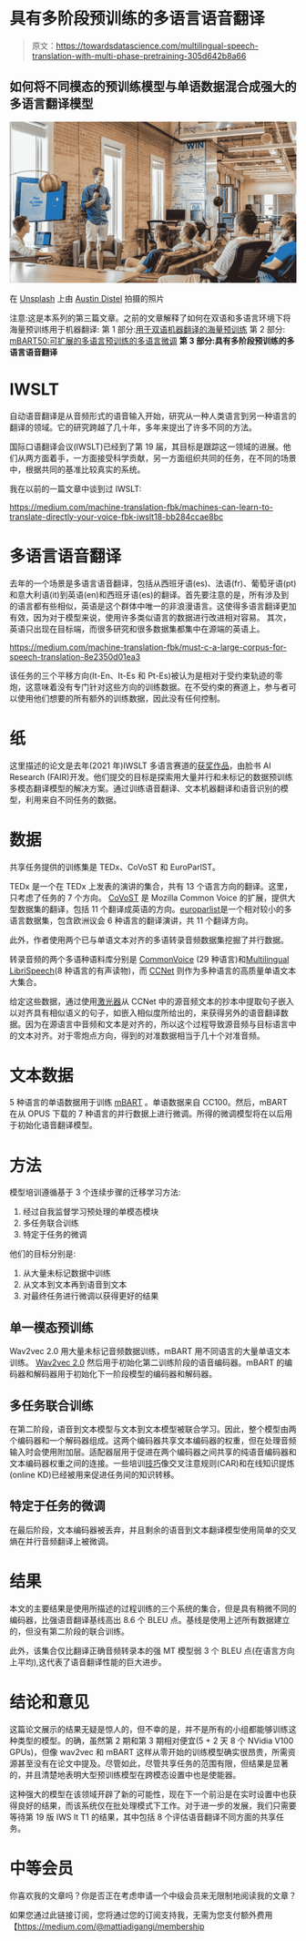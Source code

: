 # 具有多阶段预训练的多语言语音翻译

> 原文：<https://towardsdatascience.com/multilingual-speech-translation-with-multi-phase-pretraining-305d642b8a66>

## 如何将不同模态的预训练模型与单语数据混合成强大的多语言翻译模型

![](img/fb78c1e9980afac1e7402ac2a5887af9.png)

在 [Unsplash](https://unsplash.com?utm_source=medium&utm_medium=referral) 上由 [Austin Distel](https://unsplash.com/@austindistel?utm_source=medium&utm_medium=referral) 拍摄的照片

注意:这是本系列的第三篇文章。之前的文章解释了如何在双语和多语言环境下将海量预训练用于机器翻译:
第 1 部分:[用于双语机器翻译的海量预训练](/massive-pretraining-for-bilingual-machine-translation-3e26bfd85432)
第 2 部分: [mBART50:可扩展的多语言预训练的多语言微调](/mbart50-multilingual-fine-tuning-of-extensible-multilingual-pretraining-70a7305d4838)
**第 3 部分:具有多阶段预训练的多语言语音翻译**

# IWSLT

自动语音翻译是从音频形式的语音输入开始，研究从一种人类语言到另一种语言的翻译的领域。它的研究跨越了几十年，多年来提出了许多不同的方法。

国际口语翻译会议(IWSLT)已经到了第 19 届，其目标是跟踪这一领域的进展。他们从两方面着手，一方面接受科学贡献，另一方面组织共同的任务，在不同的场景中，根据共同的基准比较真实的系统。

我在以前的一篇文章中谈到过 IWSLT:

<https://medium.com/machine-translation-fbk/machines-can-learn-to-translate-directly-your-voice-fbk-iwslt18-bb284ccae8bc>  

# 多语言语音翻译

去年的一个场景是多语言语音翻译，包括从西班牙语(es)、法语(fr)、葡萄牙语(pt)和意大利语(it)到英语(en)和西班牙语(es)的翻译。首先要注意的是，所有涉及到的语言都有些相似，英语是这个群体中唯一的非浪漫语言。这使得多语言翻译更加有效，因为对于模型来说，使用许多类似语言的数据进行改进相对容易。
其次，英语只出现在目标端，而很多研究和很多数据集都集中在源端的英语上。

<https://medium.com/machine-translation-fbk/must-c-a-large-corpus-for-speech-translation-8e2350d01ea3>  

该任务的三个平移方向(It-En、It-Es 和 Pt-Es)被认为是相对于受约束轨迹的零炮，这意味着没有专门针对这些方向的训练数据。在不受约束的赛道上，参与者可以使用他们想要的所有额外的训练数据，因此没有任何控制。

# 纸

这里描述的论文是去年(2021 年)IWSLT 多语言赛道的[获奖作品](https://scontent-dus1-1.xx.fbcdn.net/v/t39.8562-6/246840550_351924723290671_1968728059268811349_n.pdf?_nc_cat=100&ccb=1-5&_nc_sid=ad8a9d&_nc_ohc=LVLpkxx-5iQAX8qnfjp&_nc_ht=scontent-dus1-1.xx&oh=00_AT9rzfTqP2h69MMUnnnlHMNdz4oeBAtCyZyR-Dwt6utSdw&oe=624E6380)，由脸书 AI Research (FAIR)开发。他们提交的目标是探索用大量并行和未标记的数据预训练多模态翻译模型的解决方案。通过训练语音翻译、文本机器翻译和语音识别的模型，利用来自不同任务的数据。

# 数据

共享任务提供的训练集是 TEDx、CoVoST 和 EuroParlST。

TEDx 是一个在 TEDx 上发表的演讲的集合，共有 13 个语言方向的翻译。这里，只考虑了任务的 7 个方向。 [CoVoST](https://github.com/facebookresearch/covost) 是 Mozilla Common Voice 的扩展，提供大型数据集的翻译，包括 11 个翻译成英语的方向。[europarlist](https://arxiv.org/abs/1911.03167)是一个相对较小的多语言数据集，包含欧洲议会 6 种语言的翻译演讲，共 11 个翻译方向。

此外，作者使用两个已与单语文本对齐的多语转录音频数据集挖掘了并行数据。

转录音频的两个多语种语料库分别是 [CommonVoice](https://commonvoice.mozilla.org/it) (29 种语言)和[Multilingual LibriSpeech](http://www.openslr.org/94/)(8 种语言的有声读物)，而 [CCNet](https://github.com/facebookresearch/cc_net) 则作为多种语言的高质量单语文本大集合。

给定这些数据，通过使用[激光器](https://engineering.fb.com/2019/01/22/ai-research/laser-multilingual-sentence-embeddings/)从 CCNet 中的源音频文本的抄本中提取句子嵌入以对齐具有相似语义的句子，如嵌入相似度所给出的，来获得另外的语音翻译数据。因为在源语言中音频和文本是对齐的，所以这个过程导致源音频与目标语言中的文本对齐。对于零炮点方向，得到的对准数据相当于几十个对准音频。

# 文本数据

5 种语言的单语数据用于训练 [mBART](https://medium.com/towards-data-science/massive-pretraining-for-bilingual-machine-translation-3e26bfd85432) 。单语数据来自 CC100。然后，mBART 在从 OPUS 下载的 7 种语言的并行数据上进行微调。所得的微调模型将在以后用于初始化语音翻译模型。

# 方法

模型培训遵循基于 3 个连续步骤的迁移学习方法:

1.  经过自我监督学习预处理的单模态模块
2.  多任务联合训练
3.  特定于任务的微调

他们的目标分别是:

1.  从大量未标记数据中训练
2.  从文本到文本再到语音到文本
3.  对最终任务进行微调以获得更好的结果

## 单一模态预训练

Wav2vec 2.0 用大量未标记音频数据训练，mBART 用不同语言的大量单语文本训练。 [Wav2vec 2.0](https://arxiv.org/abs/2006.11477) 然后用于初始化第二训练阶段的语音编码器。mBART 的编码器和解码器用于初始化下一阶段模型的编码器和解码器。

## 多任务联合训练

在第二阶段，语音到文本模型与文本到文本模型被联合学习。因此，整个模型由两个编码器和一个解码器组成。这两个编码器共享文本编码器的权重，但在处理音频输入时会使用附加层。适配器层用于促进在两个编码器之间共享的纯语音编码器和文本编码器权重之间的连接。一些培训[技巧](https://arxiv.org/abs/2107.05782)像交叉注意规则(CAR)和在线知识提炼(online KD)已经被用来促进任务间的知识转移。

## 特定于任务的微调

在最后阶段，文本编码器被丢弃，并且剩余的语音到文本翻译模型使用简单的交叉熵在并行音频翻译上被微调。

# 结果

本文的主要结果是使用所描述的过程训练的三个系统的集合，但是具有稍微不同的编码器，比强语音翻译基线高出 8.6 个 BLEU 点。基线是使用上述所有数据建立的，但没有第二阶段的联合训练。

此外，该集合仅比翻译正确音频转录本的强 MT 模型弱 3 个 BLEU 点(在语言方向上平均),这代表了语音翻译性能的巨大进步。

# 结论和意见

这篇论文展示的结果无疑是惊人的，但不幸的是，并不是所有的小组都能够训练这种类型的模型。的确，虽然第 2 期和第 3 期相对便宜(5 + 2 天 8 个 NVidia V100 GPUs)，但像 wav2vec 和 mBART 这样从零开始的训练模型确实很昂贵，所需资源甚至没有在论文中提及。尽管如此，尽管共享任务的范围有限，但结果是显著的，并且清楚地表明大型预训练模型在跨模态设置中也是使能器。

这种强大的模型在该领域开辟了新的可能性，现在下一个前沿是在实时设置中也获得良好的结果，而该系统仅在批处理模式下工作。对于进一步的发展，我们只需要等待第 19 版 IWS lt T1 的结果，其中包括 8 个评估语音翻译不同方面的共享任务。

# 中等会员

你喜欢我的文章吗？你是否正在考虑申请一个中级会员来无限制地阅读我的文章？

如果您通过此链接订阅，您将通过您的订阅支持我，无需为您支付额外费用【https://medium.com/@mattiadigangi/membership